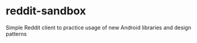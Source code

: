 # reddit-sandbox
Simple Reddit client to practice usage of new Android libraries and design patterns

